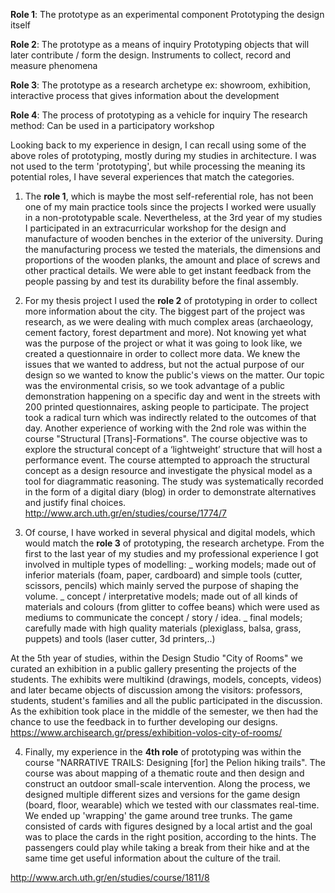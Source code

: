 **Role 1**: The prototype as an experimental component
Prototyping the design itself

**Role 2**: The prototype as a means of inquiry
Prototyping objects that will later contribute / form the design. Instruments to collect, record and measure phenomena

**Role 3**: The prototype as a research archetype
ex: showroom, exhibition, interactive process that gives information about the development

**Role 4**: The process of prototyping as a vehicle for inquiry
The research method: Can be used in a participatory workshop


Looking back to my experience in design, I can recall using some of the above roles of prototyping, mostly during my studies in architecture. I was not used to the term 'prototyping', but while processing the meaning its potential roles, I have several experiences that match the categories.

1. The **role 1**, which is maybe the most self-referential role, has not been one of my main practice tools since the projects I worked were usually in a non-prototypable scale. Nevertheless, at the 3rd year of my studies I participated in an extracurricular workshop for the design and manufacture of wooden benches in the exterior of the university. During the manufacturing process we tested the materials, the dimensions and proportions of the wooden planks, the amount and place of screws and other practical details. We were able to get instant feedback from the people passing by and test its durability before the final assembly.

2. For my thesis project I used the **role 2** of prototyping in order to collect more information about the city. The biggest part of the project was research, as we were dealing with much complex areas (archaeology, cement factory, forest department and more). Not knowing yet what was the purpose of the project or what it was going to look like, we created a questionnaire in order to collect more data. We knew the issues that we wanted to address, but not the actual purpose of our design so we wanted to know the public's views on the matter. Our topic was the environmental crisis, so we took advantage of a public demonstration happening on a specific day and went in the streets with 200 printed questionnaires, asking people to participate. The project took a radical turn which was indirectly related to the outcomes of that day.
Another experience of working with the 2nd role was within the course "Structural [Trans]-Formations". The course objective was to explore the structural concept of a ‘lightweight’ structure that will host a performance event. The course attempted to approach the structural concept as a design resource and investigate the physical model as a tool for diagrammatic reasoning. The study was systematically recorded in the form of a digital diary (blog) in order to demonstrate alternatives and justify final choices.
http://www.arch.uth.gr/en/studies/course/1774/7


3. Of course, I have worked in several physical and digital models, which would match the **role 3** of prototyping, the research archetype. From the first to the last year of my studies and my professional experience I got involved in multiple types of modelling:
  _ working models; made out of inferior materials (foam, paper, cardboard) and simple tools (cutter, scissors, pencils) which mainly served the purpose of shaping the volume.
  _ concept / interpretative models; made out of all kinds of materials and colours (from glitter to coffee beans) which were used as mediums to communicate the concept / story / idea.
  _ final models; carefully made with high quality materials (plexiglass, balsa, grass, puppets) and tools (laser cutter, 3d printers,..)

  At the 5th year of studies, within the Design Studio "City of Rooms" we curated an exhibition in a public gallery presenting the projects of the students. The exhibits were multikind (drawings, models, concepts, videos) and later became objects of discussion among the visitors: professors, students, student's families and all the public participated in the discussion. As the exhibition took place in the middle of the semester, we then had the chance to use the feedback in to further developing our designs.
  https://www.archisearch.gr/press/exhibition-volos-city-of-rooms/

4. Finally, my experience in the **4th role** of prototyping was within the course "NARRATIVE TRAILS: Designing [for] the Pelion hiking trails". The course was about mapping of a thematic route and then design and construct an outdoor small-scale intervention. Along the process, we designed multiple different sizes and versions for the game design (board, floor, wearable) which we tested with our classmates real-time. We ended up 'wrapping' the game around tree trunks. The game consisted of cards with figures designed by a local artist and the goal was to place the cards in the right position, according to the hints. The passengers could play while taking a break from their hike and at the same time get useful information about the culture of the trail.

http://www.arch.uth.gr/en/studies/course/1811/8
